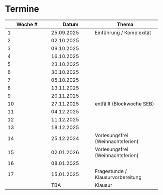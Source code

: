 # Termine

<table><thead><tr><th width="128">Woche #</th><th width="128">Datum</th><th>Thema</th></tr></thead><tbody><tr><td>1</td><td>25.09.2025</td><td>Einführung / Komplexität</td></tr><tr><td>2</td><td>02.10.2025</td><td></td></tr><tr><td>3</td><td>09.10.2025</td><td></td></tr><tr><td>4</td><td>16.10.2025</td><td></td></tr><tr><td>5</td><td>23.10.2025</td><td></td></tr><tr><td>6</td><td>30.10.2025</td><td></td></tr><tr><td>7</td><td>05.10.2025</td><td></td></tr><tr><td>8</td><td>13.11.2025</td><td></td></tr><tr><td>9</td><td>20.11.2025</td><td></td></tr><tr><td>10</td><td>27.11.2025</td><td>entfällt (Blockwoche SEB)</td></tr><tr><td>11</td><td>04.12.2025</td><td></td></tr><tr><td>12</td><td>11.12.2025</td><td></td></tr><tr><td>13</td><td>18.12.2025</td><td></td></tr><tr><td>14</td><td>25.12.2024</td><td>Vorlesungsfrei (Weihnachtsferien)</td></tr><tr><td>15</td><td>02.01.2026</td><td>Vorlesungsfrei (Weihnachtsferien)</td></tr><tr><td>16</td><td>08.01.2025</td><td></td></tr><tr><td>17</td><td>15.01.2025</td><td>Fragestunde / Klausurvorbereitung</td></tr><tr><td></td><td>TBA</td><td>Klausur</td></tr></tbody></table>
